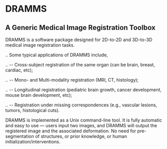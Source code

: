 DRAMMS
======


A Generic Medical Image Registration Toolbox 
----------------------------------------------------




DRAMMS is a software package designed for 2D-to-2D and 3D-to-3D medical image registration tasks.



..  Some typical applications of DRAMMS include,

..  -- Cross-subject registration of the same organ (can be brain, breast, cardiac, etc);

..  -- Mono- and Multi-modality registration (MRI, CT, histology);

..  -- Longitudinal registration (pediatric brain growth, cancer development, mouse brain development, etc);

..  -- Registration under missing correspondences (e.g., vascular lesions, tumors, histological cuts).



DRAMMS is implemented as a Unix command-line tool. It is fully automatic and easy to use — users input two images, and DRAMMS will output the registered image and the associated deformation. No need for pre-segmentation of structures, or prior knowledge, or human initialization/interventions.

